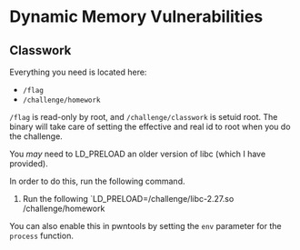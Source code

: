 # Dynamic Memory Vulnerabilities 
## Classwork

Everything you need is located here: 
- `/flag`
- `/challenge/homework`

`/flag` is read-only by root, and `/challenge/classwork` is setuid root. The binary will take care of setting the effective and real id to root when you do the challenge. 

You *may* need to LD_PRELOAD an older version of libc (which I have provided). 

In order to do this, run the following command. 
1. Run the following `LD_PRELOAD=/challenge/libc-2.27.so /challenge/homework

You can also enable this in pwntools by setting the `env` parameter for the `process` function. 
